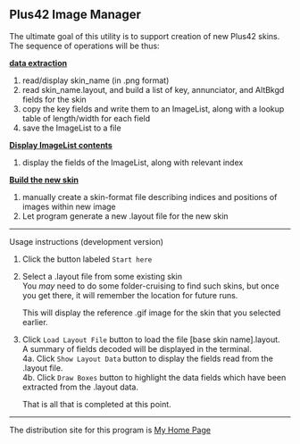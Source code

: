 ##  Plus42 Image Manager

The ultimate goal of this utility is to support creation of new Plus42 skins.  
The sequence of operations will be thus:

<ins>**data extraction**</ins>
1. read/display skin_name (in .png format)
2. read skin_name.layout, and build a list of key, annunciator, and AltBkgd fields for the skin
3. copy the key fields and write them to an ImageList,
   along with a lookup table of length/width for each field
4. save the ImageList to a file

<ins>**Display ImageList contents**</ins>
1. display the fields of the ImageList, along with relevant index

<ins>**Build the new skin**</ins>
1. manually create a skin-format file describing indices and positions of images
   within new image
2. Let program generate a new .layout file for the new skin
    
<hr>

Usage instructions (development version)  

1. Click the button labeled <code>Start here</code>
2. Select a .layout file from some existing skin  
   You *may* need to do some folder-cruising to find such skins,
   but once you get there, it will remember the location for future runs.  
   
   This will display the reference .gif image for the skin that you selected earlier.
3. Click <code>Load Layout File</code> button to load the file [base skin name].layout.  
   A summary of fields decoded will be displayed in the terminal.  
4a. Click <code>Show Layout Data</code> button to display the fields read from the .layout file.  
4b. Click <code>Draw Boxes</code> button to highlight the data fields which have been  
    extracted from the .layout data.  
    
    That is all that is completed at this point.
   
<hr>

The distribution site for this program is [My Home Page](https://derelllicht.42web.io/pimage_mgr.html)
